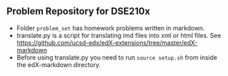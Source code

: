 ## Problem Repository for DSE210x

* Folder ```problem_set``` has homework problems written in markdown.
* translate.py is a script for translating imd files into xml or html files. See https://github.com/ucsd-edx/edX-extensions/tree/master/edX-markdown
* Before using translate.py you need to run `source setup.sh` from inside the edX-markdown directory.
